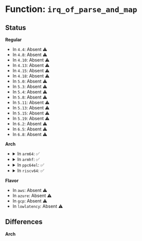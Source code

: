 # Function: <code>irq_of_parse_and_map</code>

## Status
<b>Regular</b>
<ul>
<li>
In <code>4.4</code>: Absent ⚠️
</li>
<li>
In <code>4.8</code>: Absent ⚠️
</li>
<li>
In <code>4.10</code>: Absent ⚠️
</li>
<li>
In <code>4.13</code>: Absent ⚠️
</li>
<li>
In <code>4.15</code>: Absent ⚠️
</li>
<li>
In <code>4.18</code>: Absent ⚠️
</li>
<li>
In <code>5.0</code>: Absent ⚠️
</li>
<li>
In <code>5.3</code>: Absent ⚠️
</li>
<li>
In <code>5.4</code>: Absent ⚠️
</li>
<li>
In <code>5.8</code>: Absent ⚠️
</li>
<li>
In <code>5.11</code>: Absent ⚠️
</li>
<li>
In <code>5.13</code>: Absent ⚠️
</li>
<li>
In <code>5.15</code>: Absent ⚠️
</li>
<li>
In <code>5.19</code>: Absent ⚠️
</li>
<li>
In <code>6.2</code>: Absent ⚠️
</li>
<li>
In <code>6.5</code>: Absent ⚠️
</li>
<li>
In <code>6.8</code>: Absent ⚠️
</li>
</ul>
<b>Arch</b>
<ul>
<li>
<details>
<summary>In <code>arm64</code>: ✅</summary>

```c
unsigned int irq_of_parse_and_map(struct device_node *dev, int index);
```

**Collision:** Unique Global

**Inline:** No

**Transformation:** False

**Instances:**

```
In drivers/of/irq.c (ffff800010b74fd0)
Location: drivers/of/irq.c:36
Inline: False
Direct callers:
  - arch/arm/xen/enlighten.c:xen_guest_init
  - drivers/irqchip/irq-al-fic.c:al_fic_init_dt
  - drivers/irqchip/irq-dw-apb-ictl.c:dw_apb_ictl_init
  - drivers/irqchip/irq-sunxi-nmi.c:sunxi_sc_nmi_irq_init
  - drivers/irqchip/irq-gic.c:gic_of_init
  - drivers/irqchip/irq-gic.c:gic_of_init
  - drivers/irqchip/irq-gic-v3.c:gic_of_setup_kvm_info
  - drivers/irqchip/irq-bcm7038-l1.c:bcm7038_l1_of_init
  - drivers/irqchip/irq-mvebu-pic.c:mvebu_pic_probe
  - drivers/irqchip/irq-mvebu-sei.c:mvebu_sei_probe
  - drivers/irqchip/irq-imx-irqsteer.c:imx_irqsteer_probe
  - drivers/pinctrl/pinctrl-single.c:pcs_probe
  - drivers/pinctrl/pinctrl-ocelot.c:ocelot_pinctrl_probe
  - drivers/pinctrl/bcm/pinctrl-bcm2835.c:bcm2835_pinctrl_probe
  - drivers/pinctrl/bcm/pinctrl-bcm2835.c:bcm2835_pinctrl_probe
  - drivers/pinctrl/mvebu/pinctrl-armada-37xx.c:armada_37xx_pinctrl_probe
  - drivers/pinctrl/mediatek/pinctrl-mtk-common.c:mtk_pctrl_init
  - drivers/pinctrl/mediatek/pinctrl-mtk-common-v2.c:mtk_build_eint
  - drivers/gpio/gpio-mpc8xxx.c:mpc8xxx_probe
  - drivers/pci/controller/pcie-rcar.c:rcar_pcie_probe
  - drivers/pci/controller/pcie-rcar.c:rcar_pcie_probe
  - drivers/pci/controller/pcie-xilinx.c:xilinx_pcie_probe
  - drivers/pci/controller/pcie-iproc-msi.c:iproc_msi_init
  - drivers/pci/controller/dwc/pci-keystone.c:ks_pcie_host_init
  - drivers/pci/controller/dwc/pci-keystone.c:ks_pcie_host_init
  - drivers/dma/mv_xor.c:mv_xor_probe
  - drivers/mfd/max8997.c:max8997_i2c_probe
  - drivers/mfd/max8998.c:max8998_i2c_probe
  - drivers/edac/altera_edac.c:altr_edac_a10_device_add
  - drivers/clocksource/timer-of.c:timer_of_init
  - drivers/clocksource/timer-rockchip.c:rk_timer_probe
  - drivers/clocksource/arm_arch_timer.c:arch_timer_mem_of_init
  - drivers/clocksource/arm_arch_timer.c:arch_timer_mem_of_init
  - drivers/clocksource/arm_arch_timer.c:arch_timer_of_init
  - drivers/clocksource/timer-sp804.c:integrator_cp_of_init
  - drivers/clocksource/timer-sp804.c:sp804_of_init
  - drivers/of/platform.c:of_platform_bus_create
  - drivers/mailbox/bcm2835-mailbox.c:bcm2835_mbox_probe
  - drivers/memory/fsl_ifc.c:fsl_ifc_ctrl_probe
  - drivers/memory/fsl_ifc.c:fsl_ifc_ctrl_probe
```
**Symbols:**

```
ffff800010b74fd0-ffff800010b7504c: irq_of_parse_and_map (STB_GLOBAL)
```
</details>
</li>
<li>
<details>
<summary>In <code>armhf</code>: ✅</summary>

```c
unsigned int irq_of_parse_and_map(struct device_node *dev, int index);
```

**Collision:** Unique Global

**Inline:** No

**Transformation:** False

**Instances:**

```
In drivers/of/irq.c (c0c574a8)
Location: drivers/of/irq.c:36
Inline: False
Direct callers:
  - arch/arm/kernel/smp_twd.c:twd_local_timer_of_register
  - arch/arm/mach-omap2/timer.c:omap_dm_timer_init_one
  - arch/arm/mach-omap2/omap_device.c:omap_device_build
  - arch/arm/mach-omap2/omap_device.c:omap_device_build
  - arch/arm/mach-vexpress/tc2_pm.c:tc2_pm_init
  - drivers/irqchip/irq-al-fic.c:al_fic_init_dt
  - drivers/irqchip/exynos-combiner.c:combiner_init
  - drivers/irqchip/irq-dw-apb-ictl.c:dw_apb_ictl_init
  - drivers/irqchip/irq-orion.c:orion_bridge_irq_init
  - drivers/irqchip/irq-gic.c:gic_of_init
  - drivers/irqchip/irq-gic.c:gic_of_init
  - drivers/irqchip/irq-gic-v3.c:gic_of_init
  - drivers/irqchip/irq-armada-370-xp.c:armada_370_xp_mpic_of_init
  - drivers/irqchip/irq-aspeed-i2c-ic.c:aspeed_i2c_ic_of_init
  - drivers/irqchip/irq-imx-irqsteer.c:imx_irqsteer_probe
  - drivers/pinctrl/pinctrl-rockchip.c:rockchip_pinctrl_get_soc_data
  - drivers/pinctrl/pinctrl-single.c:pcs_probe
  - drivers/pinctrl/pinctrl-ocelot.c:ocelot_pinctrl_probe
  - drivers/pinctrl/nuvoton/pinctrl-npcm7xx.c:npcm7xx_gpio_of
  - drivers/pinctrl/samsung/pinctrl-exynos.c:exynos_eint_wkup_init
  - drivers/pinctrl/samsung/pinctrl-exynos.c:exynos_eint_wkup_init
  - drivers/pinctrl/mediatek/pinctrl-mtk-common.c:mtk_pctrl_init
  - drivers/pinctrl/mediatek/pinctrl-mtk-common-v2.c:mtk_build_eint
  - drivers/gpio/gpio-mpc8xxx.c:mpc8xxx_probe
  - drivers/pci/controller/pcie-rcar.c:rcar_pcie_probe
  - drivers/pci/controller/pcie-rcar.c:rcar_pcie_probe
  - drivers/pci/controller/pcie-xilinx.c:xilinx_pcie_probe
  - drivers/pci/controller/dwc/pcie-uniphier.c:uniphier_pcie_host_init
  - drivers/dma/mv_xor.c:mv_xor_probe
  - drivers/dma/ti/edma.c:edma_probe
  - drivers/dma/ti/edma.c:edma_probe
  - drivers/soc/dove/pmu.c:dove_init_pmu
  - drivers/tty/serial/omap-serial.c:serial_omap_probe
  - drivers/tty/serial/omap-serial.c:serial_omap_probe
  - drivers/mfd/max8997.c:max8997_i2c_probe
  - drivers/mfd/max8998.c:max8998_i2c_probe
  - drivers/thermal/samsung/exynos_tmu.c:exynos_tmu_probe
  - drivers/mmc/host/omap_hsmmc.c:omap_hsmmc_probe
  - drivers/clocksource/timer-of.c:timer_of_init
  - drivers/clocksource/renesas-ostm.c:ostm_init
  - drivers/clocksource/dw_apb_timer_of.c:dw_apb_timer_init
  - drivers/clocksource/timer-rockchip.c:rk_timer_probe
  - drivers/clocksource/timer-armada-370-xp.c:armada_370_xp_timer_common_init
  - drivers/clocksource/timer-orion.c:orion_timer_init
  - drivers/clocksource/timer-meson6.c:meson6_timer_init
  - drivers/clocksource/timer-tegra.c:tegra_init_timer
  - drivers/clocksource/exynos_mct.c:mct_init_dt
  - drivers/clocksource/exynos_mct.c:mct_init_dt
  - drivers/clocksource/timer-qcom.c:msm_dt_timer_init
  - drivers/clocksource/arm_arch_timer.c:arch_timer_mem_of_init
  - drivers/clocksource/arm_arch_timer.c:arch_timer_mem_of_init
  - drivers/clocksource/arm_arch_timer.c:arch_timer_of_init
  - drivers/clocksource/arm_global_timer.c:global_timer_of_register
  - drivers/clocksource/timer-sp804.c:integrator_cp_of_init
  - drivers/clocksource/timer-sp804.c:sp804_of_init
  - drivers/clocksource/timer-imx-gpt.c:mxc_timer_init_dt
  - drivers/of/platform.c:of_platform_bus_create
```
**Symbols:**

```
c0c574a8-c0c57514: irq_of_parse_and_map (STB_GLOBAL)
```
</details>
</li>
<li>
<details>
<summary>In <code>ppc64el</code>: ✅</summary>

```c
unsigned int irq_of_parse_and_map(struct device_node *dev, int index);
```

**Collision:** Unique Global

**Inline:** No

**Transformation:** False

**Instances:**

```
In drivers/of/irq.c (c000000000c52400)
Location: drivers/of/irq.c:36
Inline: False
Direct callers:
  - arch/powerpc/kernel/setup-common.c:check_legacy_ioport
  - arch/powerpc/kernel/setup-common.c:check_legacy_ioport
  - arch/powerpc/kernel/legacy_serial.c:serial_dev_init
  - arch/powerpc/kernel/legacy_serial.c:serial_dev_init
  - arch/powerpc/sysdev/mpic.c:mpic_init
  - arch/powerpc/sysdev/fsl_lbc.c:fsl_lbc_ctrl_probe
  - arch/powerpc/sysdev/fsl_lbc.c:fsl_lbc_ctrl_probe
  - arch/powerpc/platforms/pseries/setup.c:pseries_init_irq
  - arch/powerpc/platforms/pseries/vio.c:vio_register_device_node
  - drivers/irqchip/irq-al-fic.c:al_fic_init_dt
  - drivers/pinctrl/pinctrl-single.c:pcs_probe
  - drivers/pinctrl/pinctrl-ocelot.c:ocelot_pinctrl_probe
  - drivers/pci/controller/pcie-xilinx.c:xilinx_pcie_probe
  - drivers/tty/hvc/hvc_opal.c:hvc_opal_probe
  - drivers/mfd/max8997.c:max8997_i2c_probe
  - drivers/mfd/max8998.c:max8998_i2c_probe
  - drivers/usb/host/ehci-hcd.c:ehci_hcd_ppc_of_probe
```
**Symbols:**

```
c000000000c52400-c000000000c5247c: irq_of_parse_and_map (STB_GLOBAL)
```
</details>
</li>
<li>
<details>
<summary>In <code>riscv64</code>: ✅</summary>

```c
unsigned int irq_of_parse_and_map(struct device_node *dev, int index);
```

**Collision:** Unique Global

**Inline:** No

**Transformation:** False

**Instances:**

```
In drivers/of/irq.c (ffffffe00072889c)
Location: drivers/of/irq.c:36
Inline: False
Direct callers:
  - arch/riscv/mm/sifive_l2_cache.c:sifive_l2_init
  - drivers/irqchip/irq-al-fic.c:al_fic_init_dt
  - drivers/pinctrl/pinctrl-single.c:pcs_probe
  - drivers/pinctrl/pinctrl-ocelot.c:ocelot_pinctrl_probe
  - drivers/pci/controller/pcie-xilinx.c:xilinx_pcie_probe
  - drivers/mfd/max8997.c:max8997_i2c_probe
  - drivers/mfd/max8998.c:max8998_i2c_probe
  - drivers/mmc/host/of_mmc_spi.c:mmc_spi_get_pdata
  - drivers/clocksource/timer-of.c:timer_of_init
```
**Symbols:**

```
ffffffe00072889c-ffffffe0007288f0: irq_of_parse_and_map (STB_GLOBAL)
```
</details>
</li>
</ul>
<b>Flavor</b>
<ul>
<li>
In <code>aws</code>: Absent ⚠️
</li>
<li>
In <code>azure</code>: Absent ⚠️
</li>
<li>
In <code>gcp</code>: Absent ⚠️
</li>
<li>
In <code>lowlatency</code>: Absent ⚠️
</li>
</ul>

## Differences
<b>Arch</b>
<ul>
</ul>
